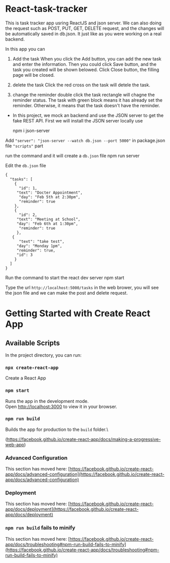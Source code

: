 # React-task-tracker
This is task tracker app usring ReactJS and json server. We can also doing the request such as POST, PUT, GET, DELETE request, and the changes will be automatically saved in db.json. It just like as you were working on a real backend.

In this app you can 
1. Add the task
When you click the Add button, you can add the new task and enter the information. Then you could click Save button, and the task you created will be shown belowed. Click Close button, the filling page will be closed.

2. delete the task
Click the red cross on the task will detele the task.

3. change the reminder
double click the task rectangle will chagne the reminder status. The task with green block means it has already set the reminder. Otherwise, it means that the task doesn't have the reminder.

* In this project, we mock an backend and use the JSON server to get the fake REST API. 
First we will install the JSON server locally use 

    npm i json-server
    
Add `"server": "json-server --watch db.json --port 5000"` in package.json file `"scripts"` part

run the command and it will create a `db.json` file
    npm run server

Edit the `db.json` file

    {
      "tasks": [
        {
          "id": 1,
         "text": "Docter Appointment",
          "day": "Feb 5th at 2:30pm",
          "reminder": true
        },
        {
          "id": 2,
         "text": "Meeting at School",
         "day": "Feb 6th at 1:30pm",
          "reminder": true
         },
       {
          "text": "take test",
         "day": "Monday 1pm",
         "reminder": true,
         "id": 3
        }
      ]
    }

Run the command to start the react dev server
    npm start

Type the url `http://localhost:5000/tasks` in the web brower, you will see the json file and we can make the post and delete request.



# Getting Started with Create React App

## Available Scripts

In the project directory, you can run:

### `npx create-react-app`

Create a React App

### `npm start`

Runs the app in the development mode.\
Open [http://localhost:3000](http://localhost:3000) to view it in your browser.

### `npm run build`

Builds the app for production to the `build` folder.\

(https://facebook.github.io/create-react-app/docs/making-a-progressive-web-app)

### Advanced Configuration

This section has moved here: [https://facebook.github.io/create-react-app/docs/advanced-configuration](https://facebook.github.io/create-react-app/docs/advanced-configuration)

### Deployment

This section has moved here: [https://facebook.github.io/create-react-app/docs/deployment](https://facebook.github.io/create-react-app/docs/deployment)

### `npm run build` fails to minify

This section has moved here: [https://facebook.github.io/create-react-app/docs/troubleshooting#npm-run-build-fails-to-minify](https://facebook.github.io/create-react-app/docs/troubleshooting#npm-run-build-fails-to-minify)
